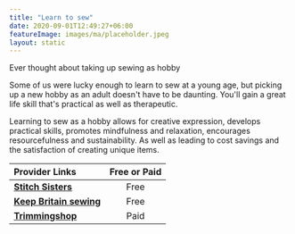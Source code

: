 ```yaml
---
title: "Learn to sew"
date: 2020-09-01T12:49:27+06:00
featureImage: images/ma/placeholder.jpeg
layout: static
---
```


Ever thought about taking up sewing as hobby

Some of us were lucky enough to learn to sew at a young age, but picking up a new hobby as an adult doesn't have to be daunting. You'll gain a great life skill that's practical as well as therapeutic.

Learning to sew as a hobby allows for creative expression, develops practical skills, promotes mindfulness and relaxation, encourages resourcefulness and sustainability. As well as leading to cost savings and the satisfaction of creating unique items.

| Provider Links      | Free or Paid  |  
| :-----------          | :--------------:      |  
| [**Stitch Sisters**](https://www.thestitchsisters.co.uk/blog/why-you-should-learn-to-sew/) | Free | 
| [**Keep Britain sewing**](https://www.keepbritainsewing.com/sewing-groups) | Free | 
| [**Trimmingshop**](https://www.awin1.com/cread.php?awinmid=44013&awinaffid=1198638&ued=https%3A%2F%2Ftrimmingshop.co.uk%2F) | Paid | 
  

<br/><br/>






